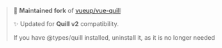 > 🧩 **Maintained fork** of [vueup/vue-quill](https://github.com/vueup/vue-quill)
>
> ✨ Updated for **Quill v2** compatibility.
>
> If you have @types/quill installed, uninstall it, as it is no longer needed